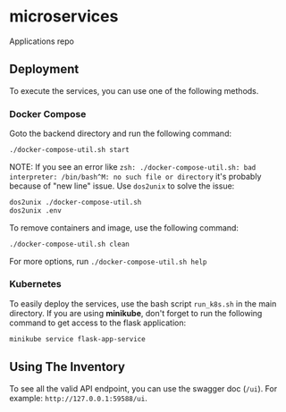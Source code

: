 # microservices
Applications repo

## Deployment
To execute the services, you can use one of the following methods.

### Docker Compose
Goto the backend directory and run the following command:

```bash
./docker-compose-util.sh start
```

NOTE: If you see an error like `zsh: ./docker-compose-util.sh: bad interpreter: /bin/bash^M: no such file or directory` 
it's probably because of "new line" issue. Use `dos2unix` to solve the issue:
```bash
dos2unix ./docker-compose-util.sh
dos2unix .env
```

To remove containers and image, use the following command:
```bash
./docker-compose-util.sh clean
```

For more options, run `./docker-compose-util.sh help`


### Kubernetes
To easily deploy the services, use the bash script `run_k8s.sh` in the main directory.
If you are using **minikube**, don't forget to run the following command to get access to the flask application:
```bash
minikube service flask-app-service
```

## Using The Inventory
To see all the valid API endpoint, you can use the swagger doc (`/ui`). For example:
`http://127.0.0.1:59588/ui`.

